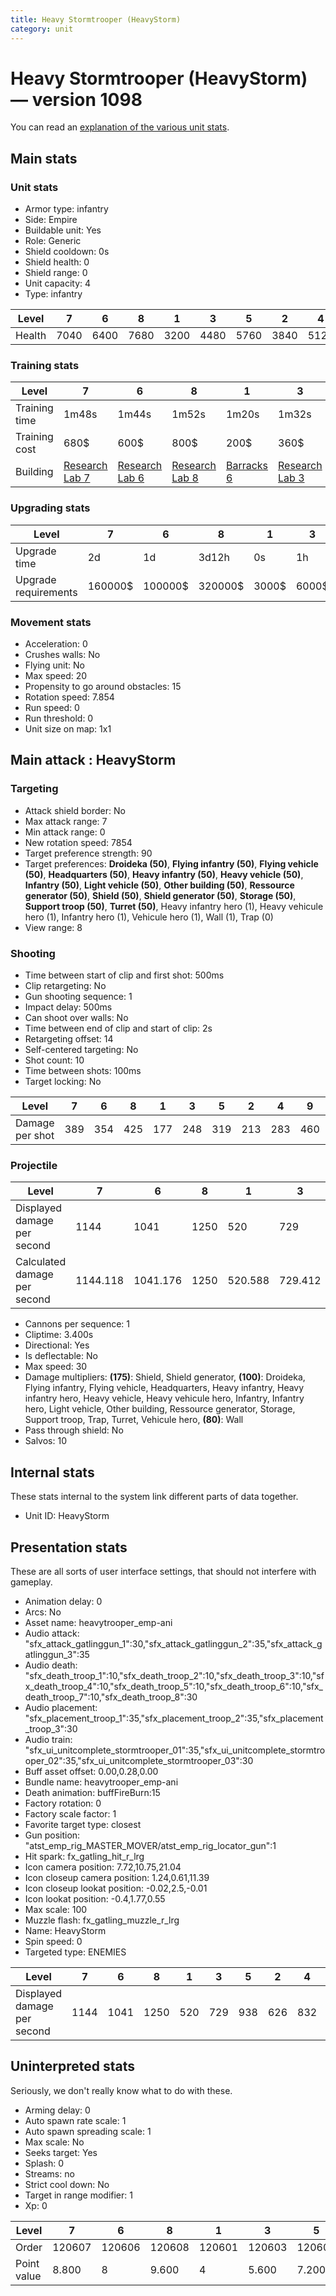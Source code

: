 ```yaml
---
title: Heavy Stormtrooper (HeavyStorm)
category: unit
---
```


# Heavy Stormtrooper (HeavyStorm) — version 1098

You can read an [explanation  of the various unit stats](unitexplained.md).

## Main stats

### Unit stats

  * Armor type: infantry
  * Side: Empire
  * Buildable unit: Yes
  * Role: Generic
  * Shield cooldown: 0s
  * Shield health: 0
  * Shield range: 0
  * Unit capacity: 4
  * Type: infantry

|Level |7   |6   |8   |1   |3   |5   |2   |4   |9   |10  |
|------|----|----|----|----|----|----|----|----|----|----|
|Health|7040|6400|7680|3200|4480|5760|3840|5120|8320|9600|


### Training stats

|Level        |7                                      |6                                      |8                                      |1                                |3                                      |5                                      |2                                      |4                                      |9                                      |10                                      |
|-------------|---------------------------------------|---------------------------------------|---------------------------------------|---------------------------------|---------------------------------------|---------------------------------------|---------------------------------------|---------------------------------------|---------------------------------------|----------------------------------------|
|Training time|1m48s                                  |1m44s                                  |1m52s                                  |1m20s                            |1m32s                                  |1m40s                                  |1m28s                                  |1m36s                                  |1m56s                                  |2m                                      |
|Training cost|680$                                   |600$                                   |800$                                   |200$                             |360$                                   |520$                                   |280$                                   |440$                                   |840$                                   |920$                                    |
|Building     |[Research Lab 7](empireOffenseLab.html)|[Research Lab 6](empireOffenseLab.html)|[Research Lab 8](empireOffenseLab.html)|[Barracks 6](empireBarracks.html)|[Research Lab 3](empireOffenseLab.html)|[Research Lab 5](empireOffenseLab.html)|[Research Lab 2](empireOffenseLab.html)|[Research Lab 4](empireOffenseLab.html)|[Research Lab 9](empireOffenseLab.html)|[Research Lab 10](empireOffenseLab.html)|


### Upgrading stats

|Level               |7      |6      |8      |1    |3    |5     |2    |4     |9       |10      |
|--------------------|-------|-------|-------|-----|-----|------|-----|------|--------|--------|
|Upgrade time        |2d     |1d     |3d12h  |0s   |1h   |8h    |15m  |3h30m |5d      |1w2d    |
|Upgrade requirements|160000$|100000$|320000$|3000$|6000$|25000$|3000$|12500$|1000000$|1750000$|


### Movement stats

  * Acceleration: 0
  * Crushes walls: No
  * Flying unit: No
  * Max speed: 20
  * Propensity to go around obstacles: 15
  * Rotation speed: 7.854
  * Run speed: 0
  * Run threshold: 0
  * Unit size on map: 1x1

## Main attack : HeavyStorm

### Targeting

  * Attack shield border: No
  * Max attack range: 7
  * Min attack range: 0
  * New rotation speed: 7854
  * Target preference strength: 90
  * Target preferences: **Droideka (50)**, **Flying infantry (50)**, **Flying vehicle (50)**, **Headquarters (50)**, **Heavy infantry (50)**, **Heavy vehicle (50)**, **Infantry (50)**, **Light vehicle (50)**, **Other building (50)**, **Ressource generator (50)**, **Shield (50)**, **Shield generator (50)**, **Storage (50)**, **Support troop (50)**, **Turret (50)**, Heavy infantry hero (1), Heavy vehicule hero (1), Infantry hero (1), Vehicule hero (1), Wall (1), Trap (0)
  * View range: 8

### Shooting

  * Time between start of clip and first shot: 500ms
  * Clip retargeting: No
  * Gun shooting sequence: 1
  * Impact delay: 500ms
  * Can shoot over walls: No
  * Time between end of clip and start of clip: 2s
  * Retargeting offset: 14
  * Self-centered targeting: No
  * Shot count: 10
  * Time between shots: 100ms
  * Target locking: No

|Level          |7  |6  |8  |1  |3  |5  |2  |4  |9  |10 |
|---------------|---|---|---|---|---|---|---|---|---|---|
|Damage per shot|389|354|425|177|248|319|213|283|460|531|


### Projectile

|Level                       |7       |6       |8   |1      |3      |5      |2      |4      |9       |10      |
|----------------------------|--------|--------|----|-------|-------|-------|-------|-------|--------|--------|
|Displayed damage per second |1144    |1041    |1250|520    |729    |938    |626    |832    |1352    |1561    |
|Calculated damage per second|1144.118|1041.176|1250|520.588|729.412|938.235|626.471|832.353|1352.941|1561.765|


  * Cannons per sequence: 1
  * Cliptime: 3.400s
  * Directional: Yes
  * Is deflectable: No
  * Max speed: 30
  * Damage multipliers: **(175)**: Shield, Shield generator, **(100)**: Droideka, Flying infantry, Flying vehicle, Headquarters, Heavy infantry, Heavy infantry hero, Heavy vehicle, Heavy vehicule hero, Infantry, Infantry hero, Light vehicle, Other building, Ressource generator, Storage, Support troop, Trap, Turret, Vehicule hero, **(80)**: Wall
  * Pass through shield: No
  * Salvos: 10

## Internal stats

These stats internal to the system link different parts of data together.

  * Unit ID: HeavyStorm

## Presentation stats

These are all sorts of user interface settings, that should not interfere with gameplay.

  * Animation delay: 0
  * Arcs: No
  * Asset name: heavytrooper_emp-ani
  * Audio attack: "sfx_attack_gatlinggun_1":30,"sfx_attack_gatlinggun_2":35,"sfx_attack_gatlinggun_3":35
  * Audio death: "sfx_death_troop_1":10,"sfx_death_troop_2":10,"sfx_death_troop_3":10,"sfx_death_troop_4":10,"sfx_death_troop_5":10,"sfx_death_troop_6":10,"sfx_death_troop_7":10,"sfx_death_troop_8":30
  * Audio placement: "sfx_placement_troop_1":35,"sfx_placement_troop_2":35,"sfx_placement_troop_3":30
  * Audio train: "sfx_ui_unitcomplete_stormtrooper_01":35,"sfx_ui_unitcomplete_stormtrooper_02":35,"sfx_ui_unitcomplete_stormtrooper_03":30
  * Buff asset offset: 0.00,0.28,0.00
  * Bundle name: heavytrooper_emp-ani
  * Death animation: buffFireBurn:15
  * Factory rotation: 0
  * Factory scale factor: 1
  * Favorite target type: closest
  * Gun position: "atst_emp_rig_MASTER_MOVER/atst_emp_rig_locator_gun":1
  * Hit spark: fx_gatling_hit_r_lrg
  * Icon camera position: 7.72,10.75,21.04
  * Icon closeup camera position: 1.24,0.61,11.39
  * Icon closeup lookat position: -0.02,2.5,-0.01
  * Icon lookat position: -0.4,1.77,0.55
  * Max scale: 100
  * Muzzle flash: fx_gatling_muzzle_r_lrg
  * Name: HeavyStorm
  * Spin speed: 0
  * Targeted type: ENEMIES

|Level                      |7   |6   |8   |1  |3  |5  |2  |4  |9   |10  |
|---------------------------|----|----|----|---|---|---|---|---|----|----|
|Displayed damage per second|1144|1041|1250|520|729|938|626|832|1352|1561|


## Uninterpreted stats

Seriously, we don't really know what to do with these.

  * Arming delay: 0
  * Auto spawn rate scale: 1
  * Auto spawn spreading scale: 1
  * Max scale: No
  * Seeks target: Yes
  * Splash: 0
  * Streams: no
  * Strict cool down: No
  * Target in range modifier: 1
  * Xp: 0

|Level      |7     |6     |8     |1     |3     |5     |2     |4     |9     |10    |
|-----------|------|------|------|------|------|------|------|------|------|------|
|Order      |120607|120606|120608|120601|120603|120605|120602|120604|120609|120610|
|Point value|8.800 |8     |9.600 |4     |5.600 |7.200 |4.800 |6.400 |10.400|12    |



